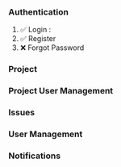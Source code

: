 ### Authentication
1. :white_check_mark: Login :
2. :white_check_mark: Register
3. :x: Forgot Password

### Project

### Project User Management

### Issues

### User Management

### Notifications
